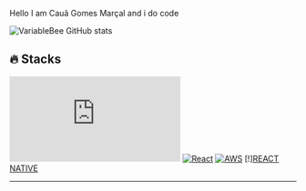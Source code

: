 Hello
I am Cauã Gomes Marçal and i do code

![VariableBee GitHub stats](https://github-readme-stats.vercel.app/api?username=cauanzinhooo&show_icons=true&theme=gotham)


## 🔥 Stacks
[![Next.js](https://img.shields.io/badge/Next.js-^12.0.0-blue?logo=next.js)](https://nextjs.org/)
[![React](https://img.shields.io/badge/React-^17.0.0-blue?logo=react)](https://reactjs.org/)
[![AWS](https://img.shields.io/badge/AWS-^2.0.0-orange?logo=amazon-aws)](https://aws.amazon.com/)
[!][REACT NATIVE](https://img.shields.io/badge/React-20232A?style=for-the-badge&logo=react&logoColor=61DAFB)

---


<!-- Proudly created with GPRM ( https://gprm.itsvg.in ) -->
